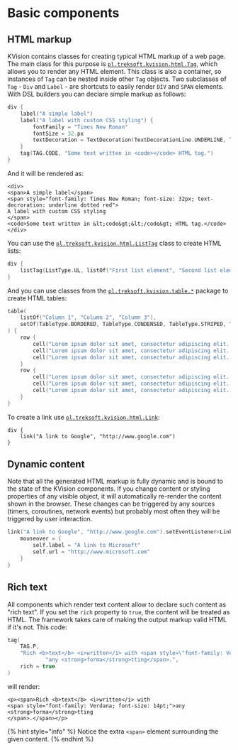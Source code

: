 # Basic components

## HTML markup

KVision contains classes for creating typical HTML markup of a web page. The main class for this purpose is [`pl.treksoft.kvision.html.Tag`](https://rjaros.github.io/kvision/api/pl.treksoft.kvision.html/-tag/index.html), which allows you to render any HTML element. This class is also a container, so instances of `Tag` can be nested inside other `Tag` objects. Two subclasses of `Tag` - `Div` and `Label` - are shortcuts to easily render `DIV` and `SPAN` elements. With DSL builders you can declare simple markup as follows:

```kotlin
div {
    label("A simple label")
    label("A label with custom CSS styling") {
        fontFamily = "Times New Roman"
        fontSize = 32.px
        textDecoration = TextDecoration(TextDecorationLine.UNDERLINE, TextDecorationStyle.DOTTED, Col.RED)
    }
    tag(TAG.CODE, "Some text written in <code></code> HTML tag.")
}
```

And it will be rendered as:

```markup
<div>
<span>A simple label</span>
<span style="font-family: Times New Roman; font-size: 32px; text-decroration: underline dotted red">
A label with custom CSS styling
</span>
<code>Some text written in &lt;code&gt;&lt;/code&gt; HTML tag.</code>
</div>
```

You can use the [`pl.treksoft.kvision.html.ListTag`](https://rjaros.github.io/kvision/api/pl.treksoft.kvision.html/-list-tag/index.html) class to create  HTML lists:

```kotlin
div {
    listTag(ListType.UL, listOf("First list element", "Second list element", "Third list element"))
}
```

And you can use classes from the [`pl.treksoft.kvision.table.*`](https://rjaros.github.io/kvision/api/pl.treksoft.kvision.table/index.html) package to create HTML tables:

```kotlin
table(
    listOf("Column 1", "Column 2", "Column 3"),
    setOf(TableType.BORDERED, TableType.CONDENSED, TableType.STRIPED, TableType.HOVER), responsive = true
) {
    row {
        cell("Lorem ipsum dolor sit amet, consectetur adipiscing elit. Fusce nec fringilla turpis.")
        cell("Lorem ipsum dolor sit amet, consectetur adipiscing elit. Fusce nec fringilla turpis.")
        cell("Lorem ipsum dolor sit amet, consectetur adipiscing elit. Fusce nec fringilla turpis.")
    }
    row {
        cell("Lorem ipsum dolor sit amet, consectetur adipiscing elit. Fusce nec fringilla turpis.")
        cell("Lorem ipsum dolor sit amet, consectetur adipiscing elit. Fusce nec fringilla turpis.")
        cell("Lorem ipsum dolor sit amet, consectetur adipiscing elit. Fusce nec fringilla turpis.")
    }
}
```

To create a link use [`pl.treksoft.kvision.html.Link`](https://rjaros.github.io/kvision/api/pl.treksoft.kvision.html/-link/index.html):

```text
div {
    link("A link to Google", "http://www.google.com")
}
```

## Dynamic content

Note that all the generated HTML markup is fully dynamic and is bound to the state of the KVision components. If you change content or styling properties of any visible object, it will automatically re-render the content shown in the browser. These changes can be triggered by any sources \(timers, coroutines, network events\) but probably most often they will be triggered by user interaction.

```kotlin
link("A link to Google", "http://www.google.com").setEventListener<Link> {
    mouseover = {
        self.label = "A link to Microsoft"
        self.url = "http://www.microsoft.com"
    }
}
```

## Rich text

All components which render text content allow to declare such content as "rich text". If you set the `rich` property to `true`, the content will be treated as HTML. The framework takes care of making the output markup valid HTML if it's not. This code:

```kotlin
tag(
    TAG.P,
    "Rich <b>text</b> <i>written</i> with <span style=\"font-family: Verdana; font-size: 14pt\">" +
            "any <strong>forma</strong>tting</span>.",
    rich = true
)
```

will render:

```markup
<p><span>Rich <b>text</b> <i>written</i> with 
<span style="font-family: Verdana; font-size: 14pt;">any <strong>forma</strong>tting
</span>.</span></p>
```

{% hint style="info" %}
Notice the extra `<span>` element surrounding the given content. 
{% endhint %}


